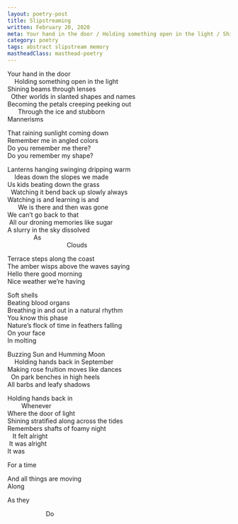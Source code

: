 ```yaml
---
layout: poetry-post
title: Slipstreaming
written: February 20, 2020
meta: Your hand in the door / Holding something open in the light / Shining beams through lenses
category: poetry
tags: abstract slipstream memory
mastheadClass: masthead-poetry
---
```


Your hand in the door <br>
    Holding something open in the light <br>
Shining beams through lenses <br>
  Other worlds in slanted shapes and names <br>
Becoming the petals creeping peeking out <br>
      Through the ice and stubborn <br>
Mannerisms

That raining sunlight coming down <br>
Remember me in angled colors <br>
Do you remember me there? <br>
Do you remember my shape?

Lanterns hanging swinging dripping warm <br>
    Ideas down the slopes we made <br>
Us kids beating down the grass <br>
  Watching it bend back up slowly always <br>
Watching is and learning is and <br>
      We is there and then was gone <br>
We can’t go back to that <br>
 All our droning memories like sugar <br>
A slurry in the sky dissolved <br>
               As <br>
                                  Clouds

Terrace steps along the coast <br>
The amber wisps above the waves saying <br>
Hello there good morning <br>
Nice weather we’re having

Soft shells <br>
Beating blood organs <br>
Breathing in and out in a natural rhythm <br>
You know this phase <br>
Nature’s flock of time in feathers falling <br>
On your face <br>
In molting

Buzzing Sun and Humming Moon <br>
    Holding hands back in September <br>
Making rose fruition moves like dances <br>
  On park benches in high heels <br>
All barbs and leafy shadows

Holding hands back in <br>
        Whenever <br>
Where the door of light <br>
Shining stratified along across the tides <br>
Remembers shafts of foamy night <br>
   It felt alright <br>
 It was alright <br>
It was

For a time

And all things are moving <br>
Along

As they

                      Do
